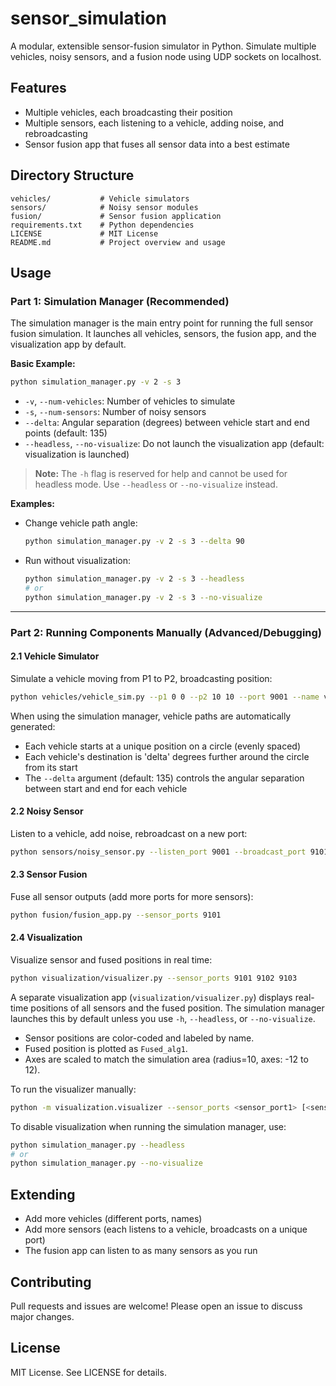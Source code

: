 # sensor_simulation

A modular, extensible sensor-fusion simulator in Python. Simulate multiple vehicles, noisy sensors, and a fusion node using UDP sockets on localhost.

## Features
- Multiple vehicles, each broadcasting their position
- Multiple sensors, each listening to a vehicle, adding noise, and rebroadcasting
- Sensor fusion app that fuses all sensor data into a best estimate

## Directory Structure
```
vehicles/           # Vehicle simulators
sensors/            # Noisy sensor modules
fusion/             # Sensor fusion application
requirements.txt    # Python dependencies
LICENSE             # MIT License
README.md           # Project overview and usage
```

## Usage

### Part 1: Simulation Manager (Recommended)
The simulation manager is the main entry point for running the full sensor fusion simulation. It launches all vehicles, sensors, the fusion app, and the visualization app by default.

**Basic Example:**
```bash
python simulation_manager.py -v 2 -s 3
```

- `-v`, `--num-vehicles`: Number of vehicles to simulate
- `-s`, `--num-sensors`: Number of noisy sensors
- `--delta`: Angular separation (degrees) between vehicle start and end points (default: 135)
- `--headless`, `--no-visualize`: Do not launch the visualization app (default: visualization is launched)

> **Note:** The `-h` flag is reserved for help and cannot be used for headless mode. Use `--headless` or `--no-visualize` instead.

**Examples:**
- Change vehicle path angle:
  ```bash
  python simulation_manager.py -v 2 -s 3 --delta 90
  ```
- Run without visualization:
  ```bash
  python simulation_manager.py -v 2 -s 3 --headless
  # or
  python simulation_manager.py -v 2 -s 3 --no-visualize
  ```

---

### Part 2: Running Components Manually (Advanced/Debugging)

#### 2.1 Vehicle Simulator
Simulate a vehicle moving from P1 to P2, broadcasting position:
```bash
python vehicles/vehicle_sim.py --p1 0 0 --p2 10 10 --port 9001 --name vehicle1
```

When using the simulation manager, vehicle paths are automatically generated:
- Each vehicle starts at a unique position on a circle (evenly spaced)
- Each vehicle's destination is 'delta' degrees further around the circle from its start
- The `--delta` argument (default: 135) controls the angular separation between start and end for each vehicle

#### 2.2 Noisy Sensor
Listen to a vehicle, add noise, rebroadcast on a new port:
```bash
python sensors/noisy_sensor.py --listen_port 9001 --broadcast_port 9101 --noise_std 0.5 --name sensor1
```

#### 2.3 Sensor Fusion
Fuse all sensor outputs (add more ports for more sensors):
```bash
python fusion/fusion_app.py --sensor_ports 9101
```

#### 2.4 Visualization
Visualize sensor and fused positions in real time:
```bash
python visualization/visualizer.py --sensor_ports 9101 9102 9103
```

A separate visualization app (`visualization/visualizer.py`) displays real-time positions of all sensors and the fused position. The simulation manager launches this by default unless you use `-h`, `--headless`, or `--no-visualize`.

- Sensor positions are color-coded and labeled by name.
- Fused position is plotted as `Fused_alg1`.
- Axes are scaled to match the simulation area (radius=10, axes: -12 to 12).

To run the visualizer manually:
```bash
python -m visualization.visualizer --sensor_ports <sensor_port1> [<sensor_port2> ...]
```
To disable visualization when running the simulation manager, use:
```bash
python simulation_manager.py --headless
# or
python simulation_manager.py --no-visualize
```

## Extending
- Add more vehicles (different ports, names)
- Add more sensors (each listens to a vehicle, broadcasts on a unique port)
- The fusion app can listen to as many sensors as you run

## Contributing
Pull requests and issues are welcome! Please open an issue to discuss major changes.

## License
MIT License. See LICENSE for details.

